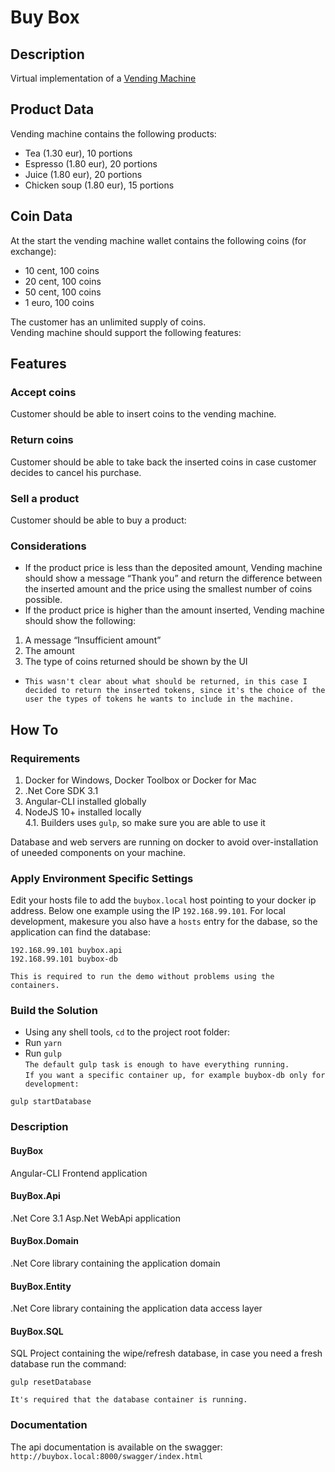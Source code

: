 # Buy Box  
## Description  
Virtual implementation of a [Vending Machine](https://en.wikipedia.org/wiki/Vending_machine)

## Product Data
Vending machine contains the following products:  
* Tea (1.30 eur), 10 portions  
* Espresso (1.80 eur), 20 portions  
* Juice (1.80 eur), 20 portions  
* Chicken soup (1.80 eur), 15 portions

## Coin Data  
At the start the vending machine wallet contains the following coins (for exchange):  
* 10 cent, 100 coins  
* 20 cent, 100 coins  
* 50 cent, 100 coins  
* 1 euro, 100 coins  

The customer has an unlimited supply of coins.  
Vending machine should support the following features:  

## Features  
### Accept coins  
Customer should be able to insert coins to the vending machine.  

### Return coins
Customer should be able to take back the inserted coins in case customer decides to
cancel his purchase.  

### Sell a product  
Customer should be able to buy a product:  

### Considerations

* If the product price is less than the deposited amount, Vending machine should show a message “Thank you” and return the difference between the inserted amount and the price using the smallest number of coins possible.  
* If the product price is higher than the amount inserted, Vending machine should show the following: 
1. A message “Insufficient amount”  
2. The amount 
3. The type of coins returned should be shown by the UI   
* `This wasn't clear about what should be returned, in this case I decided to return the inserted tokens, since it's the choice of the user the types of tokens he wants to include in the machine.`

## How To  
### Requirements  
1. Docker for Windows, Docker Toolbox or Docker for Mac  
2. .Net Core SDK 3.1  
3. Angular-CLI installed globally  
4. NodeJS 10+ installed locally  
4.1. Builders uses `gulp`, so make sure you are able to use it

Database and web servers are running on docker to avoid over-installation of uneeded components on your machine.  

### Apply Environment Specific Settings  
Edit your hosts file to add the `buybox.local` host pointing to your docker ip address. Below one example using the IP `192.168.99.101`. 
For local development, makesure you also have a `hosts` entry for the dabase, so the application can find the database:  
```
192.168.99.101 buybox.api
192.168.99.101 buybox-db
```
 
`This is required to run the demo without problems using the containers.`

### Build the Solution
* Using any shell tools, `cd` to the project root folder:  
* Run `yarn`    
* Run `gulp`  
`The default gulp task is enough to have everything running.`  
`If you want a specific container up, for example buybox-db only for development:`  
```
gulp startDatabase
```

### Description  
#### BuyBox  
Angular-CLI Frontend application  
#### BuyBox.Api  
.Net Core 3.1 Asp.Net WebApi application  
#### BuyBox.Domain  
.Net Core library containing the application domain  
#### BuyBox.Entity  
.Net Core library containing the application data access layer  
#### BuyBox.SQL  
SQL Project containing the wipe/refresh database, in case you need a fresh database run the command:  
```
gulp resetDatabase
```  
`It's required that the database container is running.`

### Documentation  
The api documentation is available on the swagger:  `http://buybox.local:8000/swagger/index.html`


